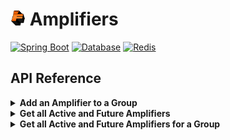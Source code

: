 # [<img src="../.github/icon.png" alt="Fakeplex" width="24" height="24">](../../../) Amplifiers

[![Spring Boot][spring-boot]](https://spring.io/projects/spring-boot)
[![Database][database]](https://github.com/MariaDB/server)
[![Redis][redis]](https://github.com/redis/redis)

## API Reference

<details id="add-amplifier">
    <summary><b>Add an Amplifier to a Group</b></summary>

##### URL

```http request
POST /booster/${boosterGroup}/
Content-Type: application/json
```

##### Request Data

| Parameter  | Type   | Description                    |
|------------|--------|--------------------------------|
| accountId  | int    | ID of the account              |
| playerName | string | Name of the player             |
| uuid       | string | UUID of the player             |
| duration   | int    | Amplifier duration _(seconds)_ |

##### Example

```json
{
  "accountId": 1,
  "playerName": "KyleException",
  "uuid": "aa7e4742-979d-4bbd-a951-dcab1383aba4",
  "duration": 3600
}
```

</details>

<details id="get-all-amplifiers">
    <summary><b>Get all Active and Future Amplifiers</b></summary>

##### URL

```http request
GET /booster/
```

</details>

<details id="get-all-amplifiers-for-group">
    <summary><b>Get all Active and Future Amplifiers for a Group</b></summary>

##### URL

```http request
GET /booster/${boosterGroup}/
```

</details>

[spring-boot]: https://img.shields.io/badge/Spring_Boot-%236DB33F.svg?style=for-the-badge&logo=spring&logoColor=white

[database]: https://img.shields.io/badge/MariaDB-003545?style=for-the-badge&logo=mariadb&logoColor=white

[redis]: https://img.shields.io/badge/redis-%23DD0031.svg?style=for-the-badge&logo=redis&logoColor=white